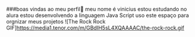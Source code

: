 ###boas vindas ao meu perfil🦫
meu nome é vinicius estou estudando no alura 
estou desenvolvendo a linguagem Java Script
uso este espaço para orgnizar meus projetos
![The Rock Rock GIF]https://media1.tenor.com/m/GBdIH5sL4XQAAAAC/the-rock-rock.gif
